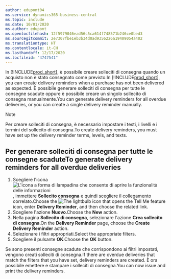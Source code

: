 ```yaml
---
author: edupont04
ms.service: dynamics365-business-central
ms.topic: include
ms.date: 10/01/2020
ms.author: edupont
ms.openlocfilehash: 12f5979046ead56c5ca614f748571b246ce0bed3
ms.sourcegitcommit: 2e7307fbe1eb3b34d0ad9356226a19409054a402
ms.translationtype: HT
ms.contentlocale: it-CH
ms.lasthandoff: 12/17/2020
ms.locfileid: "4747541"
---
```

<span data-ttu-id="2a8b3-101">In [!INCLUDE[prod_short](../../../includes/prod_short.md)], è possibile creare solleciti di consegna quando un acquisto non è stato consegnato come previsto.</span><span class="sxs-lookup"><span data-stu-id="2a8b3-101">In [!INCLUDE[prod_short](../../../includes/prod_short.md)], you can create delivery reminders when a purchase has not been delivered as expected.</span></span> <span data-ttu-id="2a8b3-102">È possibile generare solleciti di consegna per tutte le consegne scadute oppure è possibile creare un singolo sollecito di consegna manualmente.</span><span class="sxs-lookup"><span data-stu-id="2a8b3-102">You can generate delivery reminders for all overdue deliveries, or you can create a single delivery reminder manually.</span></span>  

> [!NOTE]  
> <span data-ttu-id="2a8b3-103">Per creare solleciti di consegna, è necessario impostare i testi, i livelli e i termini del sollecito di consegna.</span><span class="sxs-lookup"><span data-stu-id="2a8b3-103">To create delivery reminders, you must have set up the delivery reminder terms, levels, and texts.</span></span>  

## <a name="to-generate-delivery-reminders-for-all-overdue-deliveries"></a><span data-ttu-id="2a8b3-104">Per generare solleciti di consegna per tutte le consegne scadute</span><span class="sxs-lookup"><span data-stu-id="2a8b3-104">To generate delivery reminders for all overdue deliveries</span></span>  

1. <span data-ttu-id="2a8b3-105">Scegliere l'icona ![L'icona a forma di lampadina che consente di aprire la funzionalità delle informazioni](../../../media/ui-search/search_small.png "Informazioni sull'operazione che si desidera eseguire"), immettere **Sollecito consegna** e quindi scegliere il collegamento correlato.</span><span class="sxs-lookup"><span data-stu-id="2a8b3-105">Choose the ![The lightbulb icon that opens the Tell Me feature](../../../media/ui-search/search_small.png "Tell me what you want to do") icon, enter **Delivery Reminder**, and then choose the related link.</span></span>  
2. <span data-ttu-id="2a8b3-106">Scegliere l'azione **Nuovo**.</span><span class="sxs-lookup"><span data-stu-id="2a8b3-106">Choose the **New** action.</span></span>  
3. <span data-ttu-id="2a8b3-107">Nella pagina **Sollecito di consegna**, selezionare l'azione **Crea sollecito di consegna**.</span><span class="sxs-lookup"><span data-stu-id="2a8b3-107">On the **Delivery Reminder** page, choose the **Create Delivery Reminder** action.</span></span>  
4. <span data-ttu-id="2a8b3-108">Selezionare i filtri appropriati.</span><span class="sxs-lookup"><span data-stu-id="2a8b3-108">Select the appropriate filters.</span></span>  
5. <span data-ttu-id="2a8b3-109">Scegliere il pulsante **OK**.</span><span class="sxs-lookup"><span data-stu-id="2a8b3-109">Choose the **OK** button.</span></span>  

<span data-ttu-id="2a8b3-110">Se sono presenti consegne scadute che corrispondono ai filtri impostati, vengono creati solleciti di consegna.</span><span class="sxs-lookup"><span data-stu-id="2a8b3-110">If there are overdue deliveries that match the filters that you have set, delivery reminders are created.</span></span> <span data-ttu-id="2a8b3-111">È ora possibile emettere e stampare i solleciti di consegna.</span><span class="sxs-lookup"><span data-stu-id="2a8b3-111">You can now issue and print the delivery reminders.</span></span>  
